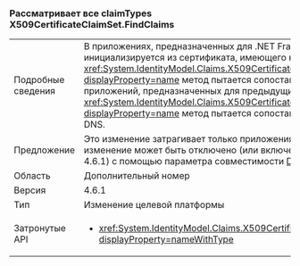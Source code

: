 ### <a name="x509certificateclaimsetfindclaims-considers-all-claimtypes"></a>Рассматривает все claimTypes X509CertificateClaimSet.FindClaims

|   |   |
|---|---|
|Подробные сведения|В приложениях, предназначенных для .NET Framework 4.6.1, если X509 набор утверждений инициализируется из сертификата, имеющего несколько DNS-записей в поле SAN <xref:System.IdentityModel.Claims.X509CertificateClaimSet.FindClaims(System.String,System.String)?displayProperty=name> метод пытается сопоставить аргумент claimType со всеми записями DNS. Для приложений, предназначенных для предыдущих версий платформы .NET Framework <xref:System.IdentityModel.Claims.X509CertificateClaimSet.FindClaims(System.String,System.String)?displayProperty=name> метод пытается сопоставить аргумент claimType только с последней записью DNS.|
|Предложение|Это изменение затрагивает только приложения, предназначенные для .NET Framework 4.6.1. Это изменение может быть отключено (или включено, если используются версии, предшествующие 4.6.1) с помощью параметра совместимости [DisableMultipleDNSEntries](~/docs/framework/migration-guide/mitigation-x509certificateclaimset-findclaims-method.md#mitigation).|
|Область|Дополнительный номер|
|Версия|4.6.1|
|Тип|Изменение целевой платформы|
|Затронутые API|<ul><li><xref:System.IdentityModel.Claims.X509CertificateClaimSet.FindClaims(System.String,System.String)?displayProperty=nameWithType></li></ul>|

